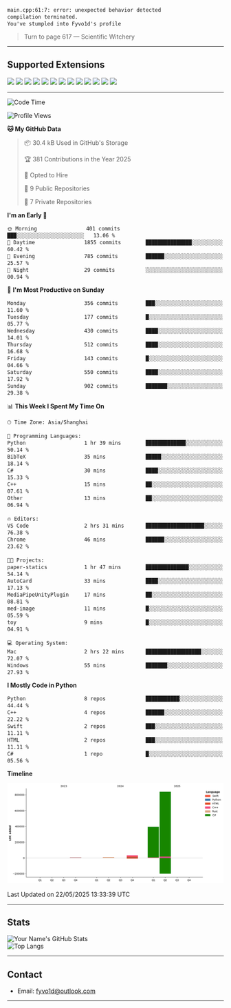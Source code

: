```
main.cpp:61:7: error: unexpected behavior detected
compilation terminated.
You've stumpled into Fyvo1d's profile
```

> Turn to page 617 — Scientific Witchery

---

## Supported Extensions

<p align="left">
  <img src="https://cdn.jsdelivr.net/gh/devicons/devicon/icons/cplusplus/cplusplus-original.svg" height="40" />
  <img src="https://cdn.jsdelivr.net/gh/devicons/devicon/icons/csharp/csharp-original.svg" height="40" />
  <img src="https://cdn.jsdelivr.net/gh/devicons/devicon/icons/python/python-original.svg" height="40" />
  <img src="https://cdn.jsdelivr.net/gh/devicons/devicon/icons/swift/swift-original.svg" height="40" />
  <img src="https://cdn.jsdelivr.net/gh/devicons/devicon/icons/git/git-original.svg" height="40" />
  <img src="https://cdn.jsdelivr.net/gh/devicons/devicon/icons/docker/docker-original.svg" height="40" />
  <img src="https://cdn.jsdelivr.net/gh/devicons/devicon/icons/vscode/vscode-original.svg" height="40" />
  <img src="https://www.vulkan.org/user/themes/vulkan/images/logo/vulkan-logo.svg" height="40" />
  <img src="https://cdn.jsdelivr.net/gh/devicons/devicon/icons/opengl/opengl-original.svg" height="40" />
  <img src="https://cdn.jsdelivr.net/gh/devicons/devicon/icons/pytorch/pytorch-original.svg" height="40" />
  <img src="https://cdn.jsdelivr.net/gh/devicons/devicon/icons/unity/unity-original.svg" height="40" />
  <img src="https://cdn.jsdelivr.net/gh/devicons/devicon/icons/unrealengine/unrealengine-original.svg" height="40" />
  <img src="https://cdn.jsdelivr.net/gh/devicons/devicon/icons/cmake/cmake-original.svg" height="40" />
</p>


---

<!--START_SECTION:waka-->
![Code Time](http://img.shields.io/badge/Code%20Time-143%20hrs%2043%20mins-blue)

![Profile Views](http://img.shields.io/badge/Profile%20Views-7-blue)

**🐱 My GitHub Data** 

> 📦 30.4 kB Used in GitHub's Storage 
 > 
> 🏆 381 Contributions in the Year 2025
 > 
> 💼 Opted to Hire
 > 
> 📜 9 Public Repositories 
 > 
> 🔑 7 Private Repositories 
 > 
**I'm an Early 🐤** 

```text
🌞 Morning                401 commits         ███░░░░░░░░░░░░░░░░░░░░░░   13.06 % 
🌆 Daytime                1855 commits        ███████████████░░░░░░░░░░   60.42 % 
🌃 Evening                785 commits         ██████░░░░░░░░░░░░░░░░░░░   25.57 % 
🌙 Night                  29 commits          ░░░░░░░░░░░░░░░░░░░░░░░░░   00.94 % 
```
📅 **I'm Most Productive on Sunday** 

```text
Monday                   356 commits         ███░░░░░░░░░░░░░░░░░░░░░░   11.60 % 
Tuesday                  177 commits         █░░░░░░░░░░░░░░░░░░░░░░░░   05.77 % 
Wednesday                430 commits         ████░░░░░░░░░░░░░░░░░░░░░   14.01 % 
Thursday                 512 commits         ████░░░░░░░░░░░░░░░░░░░░░   16.68 % 
Friday                   143 commits         █░░░░░░░░░░░░░░░░░░░░░░░░   04.66 % 
Saturday                 550 commits         ████░░░░░░░░░░░░░░░░░░░░░   17.92 % 
Sunday                   902 commits         ███████░░░░░░░░░░░░░░░░░░   29.38 % 
```


📊 **This Week I Spent My Time On** 

```text
🕑︎ Time Zone: Asia/Shanghai

💬 Programming Languages: 
Python                   1 hr 39 mins        █████████████░░░░░░░░░░░░   50.14 % 
BibTeX                   35 mins             █████░░░░░░░░░░░░░░░░░░░░   18.14 % 
C#                       30 mins             ████░░░░░░░░░░░░░░░░░░░░░   15.33 % 
C++                      15 mins             ██░░░░░░░░░░░░░░░░░░░░░░░   07.61 % 
Other                    13 mins             ██░░░░░░░░░░░░░░░░░░░░░░░   06.94 % 

🔥 Editors: 
VS Code                  2 hrs 31 mins       ███████████████████░░░░░░   76.38 % 
Chrome                   46 mins             ██████░░░░░░░░░░░░░░░░░░░   23.62 % 

🐱‍💻 Projects: 
paper-statics            1 hr 47 mins        ██████████████░░░░░░░░░░░   54.14 % 
AutoCard                 33 mins             ████░░░░░░░░░░░░░░░░░░░░░   17.13 % 
MediaPipeUnityPlugin     17 mins             ██░░░░░░░░░░░░░░░░░░░░░░░   08.81 % 
med-image                11 mins             █░░░░░░░░░░░░░░░░░░░░░░░░   05.59 % 
toy                      9 mins              █░░░░░░░░░░░░░░░░░░░░░░░░   04.91 % 

💻 Operating System: 
Mac                      2 hrs 22 mins       ██████████████████░░░░░░░   72.07 % 
Windows                  55 mins             ███████░░░░░░░░░░░░░░░░░░   27.93 % 
```

**I Mostly Code in Python** 

```text
Python                   8 repos             ███████████░░░░░░░░░░░░░░   44.44 % 
C++                      4 repos             ██████░░░░░░░░░░░░░░░░░░░   22.22 % 
Swift                    2 repos             ███░░░░░░░░░░░░░░░░░░░░░░   11.11 % 
HTML                     2 repos             ███░░░░░░░░░░░░░░░░░░░░░░   11.11 % 
C#                       1 repo              █░░░░░░░░░░░░░░░░░░░░░░░░   05.56 % 
```



**Timeline**

![Lines of Code chart](https://raw.githubusercontent.com/FyVoid/FyVoid/main/assets/bar_graph.png)


 Last Updated on 22/05/2025 13:33:39 UTC
<!--END_SECTION:waka-->

---

## Stats

![Your Name's GitHub Stats](https://github-readme-stats.vercel.app/api?username=fyvoid&show_icons=true&theme=tokyonight)  
![Top Langs](https://github-readme-stats.vercel.app/api/top-langs/?username=fyvoid&layout=compact&theme=tokyonight)

---

## Contact

- Email: [fyvo1d@outlook.com](fyvo1d@outlook.com)  

---
